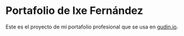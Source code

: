 # Portafolio de Ixe Fernández

Este es el proyecto de mi portafolio profesional que se usa en [gudin.io](https://gudin.io/).
